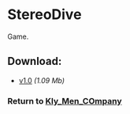 # StereoDive

Game.

## Download:

- [v1.0](http://klimaleksus.narod.ru/Files/5/StereoDiver1V0.rar) _(1.09 Mb)_

### Return to [Kly_Men_COmpany](https://github.com/aleksusklim/Kly_Men_COmpany "GitHub: aleksusklim/Kly_Men_COmpany")
